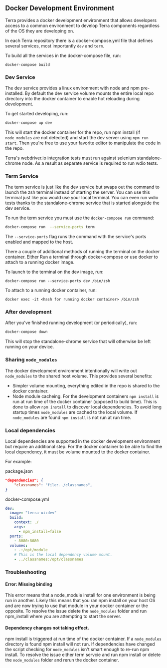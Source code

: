 ## Docker Development Environment

Terra provides a docker development environment that allows developers access to a common environment to develop Terra components regardless of the OS they are developing on.

In each Terra repository there is a docker-compose.yml file that defines several services, most importantly ```dev``` and ```term```.

To build all the services in the docker-compose file, run:
```
docker-compose build
```

### Dev Service
The dev service provides a linux environment with node and npm pre-installed. By default the dev service volume mounts the entire local repo directory into the docker container to enable hot reloading during development.

To get started developing, run:

```bash
docker-compose up dev
```
This will start the docker container for the repo, run npm install (if ```node_modules``` are not detected) and start the dev server using ```npm run start```. Then you're free to use your favorite editor to manipulate the code in the repo.

Terra's webdriver.io integration tests must run against selenium standalone-chrome node. As a result as separate service is required to run wdio tests.

### Term Service
The term service is just like the dev service but swaps out the command to launch the zsh terminal instead of starting the server. You can use this terminal just like you would use your local terminal. You can even run wdio tests thanks to the standalone-chrome service that is started alongside the dev service.

To run the term service you must use the ```docker-compose run``` command:
```bash
docker-compose run  --service-ports term
```
The ```--service-ports``` flag runs the command with the service's ports enabled and mapped to the host.

There a couple of additional methods of running the terminal on the docker container. Either Run a terminal through docker-compose or use docker to attach to a running docker image.

To launch to the terminal on the dev image, run:

```
docker-compose run --service-ports dev /bin/zsh
```
To attach to a running docker container, run:

```
docker exec -it <hash for running docker container> /bin/zsh
```

### After development
After you've finished running development (or periodically), run:
```bash
docker-compose down
```
This will stop the standalone-chrome service that will otherwise be left running on your device.

### Sharing ```node_modules```
The docker development environment intentionally will write out ```node_modules``` to the shared host volume. This provides several benefits:
* Simpler volume mounting, everything edited in the repo is shared to the docker container.
* Node module cacheing. For the development containers ```npm install``` is run at run time of the docker container (opposed to build time). This is done to allow ```npm install``` to discover local dependencies. To avoid long startup times ```node_modules``` are cached to the local volume. If ```node_modules``` are found ```npm install``` is not run at run time.

### Local dependencies
Local dependencies are supported in the docker development environment but require an additional step. For the docker container to be able to find the local dependency, it must be volume mounted to the docker container.

For example:

package.json
```json
"dependencies": {
    "classnames": "file:../classnames",
}
```

docker-compose.yml
```yml
dev:
  image: "terra-ui:dev"
  build:
    context: ./
    args:
      - npm_install=false
  ports:
    - 8080:8080
  volumes:
    - .:/opt/module
    # This is the local dependency volume mount.
    - ../classnames:/opt/classnames
```

### Troubleshooting
#### Error: Missing binding
This error means that a node_module install for one environment is being run in another. Likely this means that you ran npm install on your host OS and are now trying to use that module in your docker container or the opposite. To resolve the issue delete the ```node_modules``` folder and run npm_install where you are attempting to start the server.

#### Dependency changes not taking effect.
npm install is triggered at run time of the docker container. If a ```node_modules``` directory is found npm install will not run. If dependencies have changed the script checking for ```node_modules``` isn't smart enough to re-run npm install. To resolve the issue either term servcie and run npm install or delete the ```node_modules``` folder and rerun the docker container.
